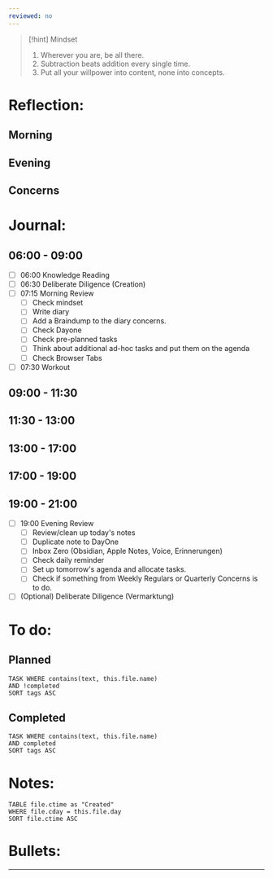 ```yaml
---
reviewed: no
---
```

> [!hint] Mindset
> 1. Wherever you are, be all there.
> 2. Subtraction beats addition every single time.
> 3. Put all your willpower into content, none into concepts.

# Reflection:

## Morning

## Evening

## Concerns

# Journal:

## 06:00 - 09:00
- [ ] 06:00 Knowledge Reading
- [ ] 06:30 Deliberate Diligence (Creation)
- [ ] 07:15 Morning Review
	- [ ] Check mindset
	- [ ] Write diary
	- [ ] Add a Braindump to the diary concerns.
	- [ ] Check Dayone
	- [ ] Check pre-planned tasks
	- [ ] Think about additional ad-hoc tasks and put them on the agenda
	- [ ] Check Browser Tabs
- [ ] 07:30 Workout

## 09:00 - 11:30

## 11:30 - 13:00

## 13:00 - 17:00

## 17:00 - 19:00

## 19:00 - 21:00
- [ ] 19:00 Evening Review
	- [ ] Review/clean up today's notes
	- [ ] Duplicate note to DayOne
	- [ ] Inbox Zero (Obsidian, Apple Notes, Voice, Erinnerungen)
	- [ ] Check daily reminder
	- [ ] Set up tomorrow's agenda and allocate tasks.
	- [ ] Check if something from Weekly Regulars or Quarterly Concerns is to do.
- [ ] (Optional) Deliberate Diligence (Vermarktung) 

# To do:

## Planned
```dataview 
TASK WHERE contains(text, this.file.name)
AND !completed
SORT tags ASC
```
## Completed
```dataview 
TASK WHERE contains(text, this.file.name)
AND completed
SORT tags ASC
```

# Notes:
```dataview 
TABLE file.ctime as "Created" 
WHERE file.cday = this.file.day 
SORT file.ctime ASC 
```

# Bullets:
---
